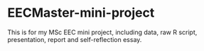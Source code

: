 # EECMaster-mini-project

This is for my MSc EEC mini project, including data, raw R script, presentation, report and self-reflection essay.
